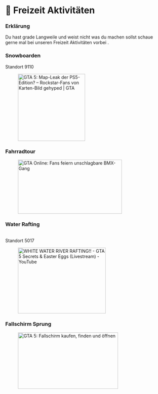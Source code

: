 # 🤸 Freizeit Aktivitäten

### Erklärung <a href="#0-toc-title" id="0-toc-title"></a>

Du hast grade Langweile und weist nicht was du machen sollst schaue gerne mal bei unseren Freizeit Aktivitäten vorbei .

### **Snowboarden** <a href="#1-toc-title" id="1-toc-title"></a>

Standort 9110

<figure><img src="https://www.ingame.de/bilder/2020/10/28/90083076/24217216-gta-map-rockstar-games-Vec.jpg" alt="GTA 5: Map-Leak der PS5-Edition? – Rockstar-Fans von Karten-Bild gehyped |  GTA" height="212" width="212"><figcaption></figcaption></figure>

### **Fahrradtour** <a href="#2-toc-title" id="2-toc-title"></a>

<figure><img src="https://files.spieletipps.de/b4/cc/3f/49cb922d22aa3feaf491d123f6_YyAxMjAweDYyOCswKzACcmUgMTIwMCA2MjgDYmM0YjIyM2E5MWY=.jpg" alt="GTA Online: Fans feiern unschlagbare BMX-Gang" height="171" width="328"><figcaption></figcaption></figure>

### **Water Rafting** <a href="#3-toc-title" id="3-toc-title"></a>

\
Standort 5017

<figure><img src="https://i.ytimg.com/vi/14lJhwxMyOs/hqdefault.jpg" alt="WHITE WATER RIVER RAFTING!! - GTA 5 Secrets &#x26; Easter Eggs (Livestream) -  YouTube" height="208" width="277"><figcaption></figcaption></figure>

### **Fallschirm Sprung** <a href="#4-toc-title" id="4-toc-title"></a>

<figure><img src="https://static.giga.de/wp-content/uploads/2015/02/gta-5-fallschirm-finden-screenshot.jpg" alt="GTA 5: Fallschirm kaufen, finden und öffnen" height="178" width="316"><figcaption></figcaption></figure>
